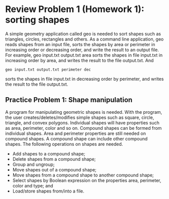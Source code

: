 # Review Problem 1 (Homework 1): sorting shapes

A simple geometry application called geo is needed to sort shapes such as triangles, circles, rectangles and others. As a command line application, geo reads shapes from an input file, sorts the shapes by area or perimeter in increasing order or decreasing order, and write the result to an output file. For example, geo input.txt output.txt area sorts the shapes in file input.txt in increasing order by area, and writes the result to the file output.txt. And

```geo input.txt output.txt perimeter dec```

sorts the shapes in file input.txt in decreasing order by perimeter, and writes the result to the file output.txt.

## Practice Problem 1: Shape manipulation

A program for manipulating geometric shapes is needed. With the program, the user creates/deletes/modifies simple shapes such as square, circle, triangle, and convex polygons. Individual shapes will have properties such as area, perimeter, color and so on. Compound shapes can be formed from individual shapes. Area and perimeter properties are still needed on compound shapes. A compound shape can include other compound shapes. The following operations on shapes are needed.

* Add shapes to a compound shape;
* Delete shapes from a compound shape;
* Group and ungroup;
* Move shapes out of a compound shape;
* Move shapes from a compound shape to another compound shape;
* Select shapes by Boolean expression on the properties area, perimeter, color and type; and
* Load/store shapes from/into a file.